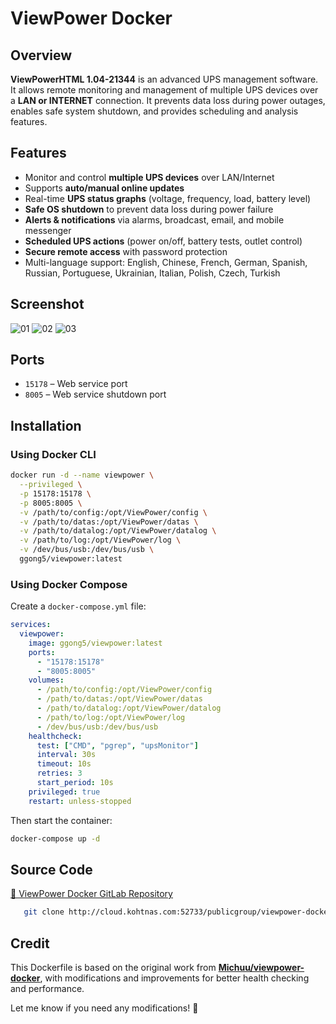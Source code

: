 # ViewPower Docker

## Overview
**ViewPowerHTML 1.04-21344** is an advanced UPS management software. It allows remote monitoring and management of multiple UPS devices over a **LAN or INTERNET** connection. It prevents data loss during power outages, enables safe system shutdown, and provides scheduling and analysis features.

## Features
- Monitor and control **multiple UPS devices** over LAN/Internet
- Supports **auto/manual online updates**
- Real-time **UPS status graphs** (voltage, frequency, load, battery level)
- **Safe OS shutdown** to prevent data loss during power failure
- **Alerts & notifications** via alarms, broadcast, email, and mobile messenger
- **Scheduled UPS actions** (power on/off, battery tests, outlet control)
- **Secure remote access** with password protection
- Multi-language support: English, Chinese, French, German, Spanish, Russian, Portuguese, Ukrainian, Italian, Polish, Czech, Turkish

## Screenshot

![01](https://git.kohtnas.com/publicgroup/viewpower-docker/-/raw/main/images/ViewPower-01.png?ref_type=heads)
![02](https://git.kohtnas.com/publicgroup/viewpower-docker/-/raw/main/images/ViewPower-02.png?ref_type=heads)
![03](https://git.kohtnas.com/publicgroup/viewpower-docker/-/raw/main/images/ViewPower-03.png?ref_type=heads)

## Ports
- `15178` – Web service port
- `8005` – Web service shutdown port

## Installation
### Using Docker CLI
```bash
docker run -d --name viewpower \
  --privileged \
  -p 15178:15178 \
  -p 8005:8005 \
  -v /path/to/config:/opt/ViewPower/config \
  -v /path/to/datas:/opt/ViewPower/datas \
  -v /path/to/datalog:/opt/ViewPower/datalog \
  -v /path/to/log:/opt/ViewPower/log \
  -v /dev/bus/usb:/dev/bus/usb \
  ggong5/viewpower:latest
```

### Using Docker Compose
Create a `docker-compose.yml` file:
```yaml
services:
  viewpower:
    image: ggong5/viewpower:latest
    ports:
      - "15178:15178"
      - "8005:8005"
    volumes:
      - /path/to/config:/opt/ViewPower/config
      - /path/to/datas:/opt/ViewPower/datas
      - /path/to/datalog:/opt/ViewPower/datalog
      - /path/to/log:/opt/ViewPower/log
      - /dev/bus/usb:/dev/bus/usb
    healthcheck:
      test: ["CMD", "pgrep", "upsMonitor"]
      interval: 30s
      timeout: 10s
      retries: 3
      start_period: 10s
    privileged: true
    restart: unless-stopped
```

Then start the container:
```bash
docker-compose up -d
```

## Source Code
[📂 ViewPower Docker GitLab Repository](https://git.kohtnas.com/publicgroup/viewpower-docker)
```bash
   git clone http://cloud.kohtnas.com:52733/publicgroup/viewpower-docker.git
```
## Credit
This Dockerfile is based on the original work from **[Michuu/viewpower-docker](https://github.com/Michuu/viewpower-docker)**, with modifications and improvements for better health checking and performance.

Let me know if you need any modifications! 🚀

